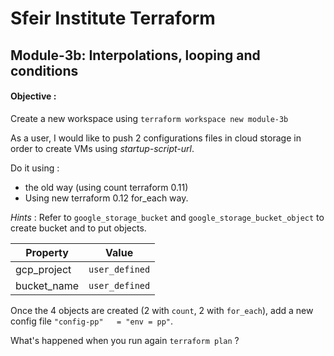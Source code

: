 # Sfeir Institute Terraform
## Module-3b: Interpolations, looping and conditions
#### Objective : 
Create a new workspace using `terraform workspace new module-3b`

As a user, I would like to push 2 configurations files in cloud storage in order to create VMs using *startup-script-url*.

Do it using :
* the old way (using count terraform 0.11)
* Using new terraform 0.12 for\_each way.

*Hints* : Refer to `google_storage_bucket` and `google_storage_bucket_object` to create bucket and to put objects.

| Property | Value |
| - | - |
| gcp\_project | `user_defined` |
| bucket\_name | `user_defined` |

Once the 4 objects are created (2 with `count`, 2 with `for_each`), add a new config file `"config-pp"   = "env = pp"`. 

What's happened when you run again `terraform plan` ?
